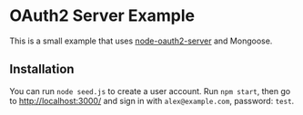 # OAuth2 Server Example

This is a small example that uses [node-oauth2-server](https://github.com/thomseddon/node-oauth2-server/) and Mongoose.

## Installation

You can run `node seed.js` to create a user account.  Run `npm start`, then go to <http://localhost:3000/> and sign in with `alex@example.com`, password: `test`.
